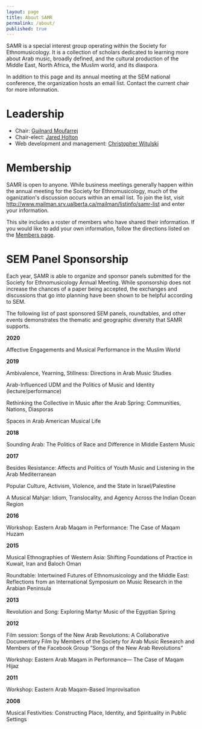 ```yaml
---
layout: page
title: About SAMR
permalink: /about/
published: true
---
```


SAMR is a special interest group operating within the Society for Ethnomusicology. It is a collection of scholars dedicated to learning more about Arab music, broadly defined, and the cultural production of the Middle East, North Africa, the Muslim world, and its diaspora.

In addition to this page and its annual meeting at the SEM national conference, the organization hosts an email list. Contact the current chair for more information.

# Leadership

* Chair: [Guilnard Moufarrej](mailto:guilnard.moufarrej@gmail.com)
* Chair-elect: [Jared Holton](mailto:jholton@ucsb.edu)
* Web development and management: [Christopher Witulski](mailto:cwituls@bgsu.edu)

# Membership

SAMR is open to anyone. While business meetings generally happen within the annual meeting for the Society for Ethnomusicology, much of the oganization's discussion occurs within an email list. To join the list, visit <http://www.mailman.srv.ualberta.ca/mailman/listinfo/samr-list> and enter your information.

This site includes a roster of members who have shared their information. If you would like to add your own information, follow the directions listed on the [Members page](/members/).

# SEM Panel Sponsorship

Each year, SAMR is able to organize and sponsor panels submitted for the Society for Ethnomusicology Annual Meeting. While sponsorship does not increase the chances of a paper being accepted, the exchanges and discussions that go into planning have been shown to be helpful according to SEM.

The following list of past sponsored SEM panels, roundtables, and other events demonstrates the thematic and geographic diversity that SAMR supports.

**2020**

Affective Engagements and Musical Performance in the Muslim World

**2019**

Ambivalence, Yearning, Stillness: Directions in Arab Music Studies

Arab-Influenced UDM and the Politics of Music and Identity (lecture/performance)

Rethinking the Collective in Music after the Arab Spring: Communities, Nations, Diasporas

Spaces in Arab American Musical Life

**2018**

Sounding Arab: The Politics of Race and Difference in Middle Eastern Music

**2017**

Besides Resistance: Affects and Politics of Youth Music and Listening in the Arab Mediterranean

Popular Culture, Activism, Violence, and the State in Israel/Palestine

A Musical Mahjar: Idiom, Translocality, and Agency Across the Indian Ocean Region

**2016**

Workshop: Eastern Arab Maqam in Performance: The Case of Maqam Huzam

**2015**

Musical Ethnographies of Western Asia: Shifting Foundations of Practice in Kuwait, Iran and Baloch Oman

Roundtable: Intertwined Futures of Ethnomusicology and the Middle East: Reflections from an International Symposium on Music Research in the Arabian Peninsula

**2013**

Revolution and Song: Exploring Martyr Music of the Egyptian Spring

**2012**

Film session: Songs of the New Arab Revolutions: A Collaborative Documentary Film by Members of the Society for Arab Music Research and Members of the Facebook Group “Songs of the New Arab Revolutions”

Workshop: Eastern Arab Maqam in Performance— The Case of Maqam Hijaz

**2011**

Workshop: Eastern Arab Maqam-Based Improvisation

**2008**

Musical Festivities: Constructing Place, Identity, and Spirituality in Public Settings

